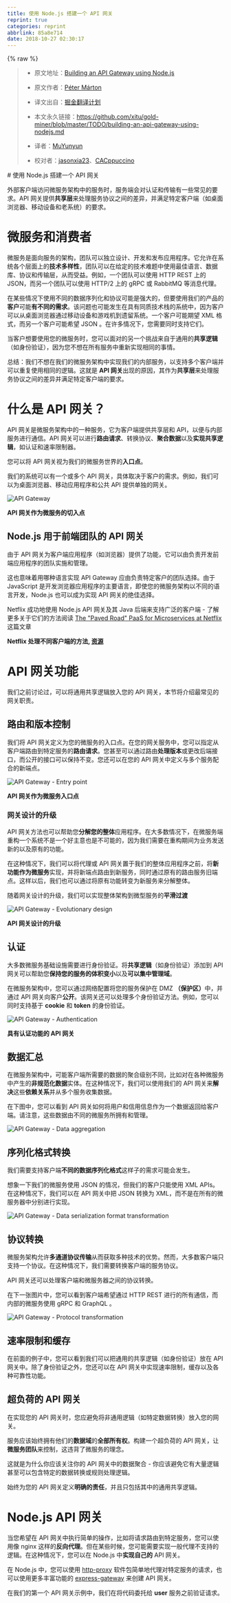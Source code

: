 ```yaml
---
title: 使用 Node.js 搭建一个 API 网关
reprint: true
categories: reprint
abbrlink: 85a8e714
date: 2018-10-27 02:30:17
---
```


{% raw %}
<blockquote><ul><li><p>&#x539F;&#x6587;&#x5730;&#x5740;&#xFF1A;<a href="https://blog.risingstack.com/building-an-api-gateway-using-nodejs/" rel="nofollow noreferrer" target="_blank">Building an API Gateway using Node.js</a></p></li><li><p>&#x539F;&#x6587;&#x4F5C;&#x8005;&#xFF1A;<a href="https://twitter.com/slashdotpeter" rel="nofollow noreferrer" target="_blank">P&#xE9;ter M&#xE1;rton</a></p></li><li><p>&#x8BD1;&#x6587;&#x51FA;&#x81EA;&#xFF1A;<a href="https://github.com/xitu/gold-miner" rel="nofollow noreferrer" target="_blank">&#x6398;&#x91D1;&#x7FFB;&#x8BD1;&#x8BA1;&#x5212;</a></p></li><li><p>&#x672C;&#x6587;&#x6C38;&#x4E45;&#x94FE;&#x63A5;&#xFF1A;<a href="https://github.com/xitu/gold-miner/blob/master/TODO/building-an-api-gateway-using-nodejs.md" rel="nofollow noreferrer" target="_blank">https://github.com/xitu/gold-miner/blob/master/TODO/building-an-api-gateway-using-nodejs.md</a></p></li><li><p>&#x8BD1;&#x8005;&#xFF1A;<a href="https://github.com/MuYunyun" rel="nofollow noreferrer" target="_blank">MuYunyun</a></p></li><li><p>&#x6821;&#x5BF9;&#x8005;&#xFF1A;<a href="https://github.com/jasonxia23" rel="nofollow noreferrer" target="_blank">jasonxia23</a>&#x3001;<a href="https://github.com/CACppuccino" rel="nofollow noreferrer" target="_blank">CACppuccino</a></p></li></ul></blockquote><p># &#x4F7F;&#x7528; Node.js &#x642D;&#x5EFA;&#x4E00;&#x4E2A; API &#x7F51;&#x5173;</p><p>&#x5916;&#x90E8;&#x5BA2;&#x6237;&#x7AEF;&#x8BBF;&#x95EE;&#x5FAE;&#x670D;&#x52A1;&#x67B6;&#x6784;&#x4E2D;&#x7684;&#x670D;&#x52A1;&#x65F6;&#xFF0C;&#x670D;&#x52A1;&#x7AEF;&#x4F1A;&#x5BF9;&#x8BA4;&#x8BC1;&#x548C;&#x4F20;&#x8F93;&#x6709;&#x4E00;&#x4E9B;&#x5E38;&#x89C1;&#x7684;&#x8981;&#x6C42;&#x3002;API &#x7F51;&#x5173;&#x63D0;&#x4F9B;<strong>&#x5171;&#x4EAB;&#x5C42;</strong>&#x6765;&#x5904;&#x7406;&#x670D;&#x52A1;&#x534F;&#x8BAE;&#x4E4B;&#x95F4;&#x7684;&#x5DEE;&#x5F02;&#xFF0C;&#x5E76;&#x6EE1;&#x8DB3;&#x7279;&#x5B9A;&#x5BA2;&#x6237;&#x7AEF;&#xFF08;&#x5982;&#x684C;&#x9762;&#x6D4F;&#x89C8;&#x5668;&#x3001;&#x79FB;&#x52A8;&#x8BBE;&#x5907;&#x548C;&#x8001;&#x7CFB;&#x7EDF;&#xFF09;&#x7684;&#x8981;&#x6C42;&#x3002;</p><h1 id="articleHeader0">&#x5FAE;&#x670D;&#x52A1;&#x548C;&#x6D88;&#x8D39;&#x8005;</h1><p>&#x5FAE;&#x670D;&#x52A1;&#x662F;&#x9762;&#x5411;&#x670D;&#x52A1;&#x7684;&#x67B6;&#x6784;&#xFF0C;&#x56E2;&#x961F;&#x53EF;&#x4EE5;&#x72EC;&#x7ACB;&#x8BBE;&#x8BA1;&#x3001;&#x5F00;&#x53D1;&#x548C;&#x53D1;&#x5E03;&#x5E94;&#x7528;&#x7A0B;&#x5E8F;&#x3002;&#x5B83;&#x5141;&#x8BB8;&#x5728;&#x7CFB;&#x7EDF;&#x5404;&#x4E2A;&#x5C42;&#x9762;&#x4E0A;&#x7684;<strong>&#x6280;&#x672F;&#x591A;&#x6837;&#x6027;</strong>&#xFF0C;&#x56E2;&#x961F;&#x53EF;&#x4EE5;&#x5728;&#x7ED9;&#x5B9A;&#x7684;&#x6280;&#x672F;&#x96BE;&#x9898;&#x4E2D;&#x4F7F;&#x7528;&#x6700;&#x4F73;&#x8BED;&#x8A00;&#x3001;&#x6570;&#x636E;&#x5E93;&#x3001;&#x534F;&#x8BAE;&#x548C;&#x4F20;&#x8F93;&#x5C42;&#xFF0C;&#x4ECE;&#x800C;&#x53D7;&#x76CA;&#x3002;&#x4F8B;&#x5982;&#xFF0C;&#x4E00;&#x4E2A;&#x56E2;&#x961F;&#x53EF;&#x4EE5;&#x4F7F;&#x7528; HTTP REST &#x4E0A;&#x7684; JSON&#xFF0C;&#x800C;&#x53E6;&#x4E00;&#x4E2A;&#x56E2;&#x961F;&#x53EF;&#x4EE5;&#x4F7F;&#x7528; HTTP/2 &#x4E0A;&#x7684; gRPC &#x6216; RabbitMQ &#x7B49;&#x6D88;&#x606F;&#x4EE3;&#x7406;&#x3002;</p><p>&#x5728;&#x67D0;&#x4E9B;&#x60C5;&#x51B5;&#x4E0B;&#x4F7F;&#x7528;&#x4E0D;&#x540C;&#x7684;&#x6570;&#x636E;&#x5E8F;&#x5217;&#x5316;&#x548C;&#x534F;&#x8BAE;&#x53EF;&#x80FD;&#x662F;&#x5F3A;&#x5927;&#x7684;&#xFF0C;&#x4F46;&#x8981;&#x4F7F;&#x7528;&#x6211;&#x4EEC;&#x7684;&#x4EA7;&#x54C1;&#x7684;<strong>&#x5BA2;&#x6237;</strong>&#x53EF;&#x80FD;<strong>&#x6709;&#x4E0D;&#x540C;&#x7684;&#x9700;&#x6C42;</strong>&#x3002;&#x8BE5;&#x95EE;&#x9898;&#x4E5F;&#x53EF;&#x80FD;&#x53D1;&#x751F;&#x5728;&#x5177;&#x6709;&#x540C;&#x8D28;&#x6280;&#x672F;&#x6808;&#x7684;&#x7CFB;&#x7EDF;&#x4E2D;&#xFF0C;&#x56E0;&#x4E3A;&#x5BA2;&#x6237;&#x53EF;&#x4EE5;&#x4ECE;&#x684C;&#x9762;&#x6D4F;&#x89C8;&#x5668;&#x901A;&#x8FC7;&#x79FB;&#x52A8;&#x8BBE;&#x5907;&#x548C;&#x6E38;&#x620F;&#x673A;&#x5230;&#x9057;&#x7559;&#x7CFB;&#x7EDF;&#x3002;&#x4E00;&#x4E2A;&#x5BA2;&#x6237;&#x53EF;&#x80FD;&#x671F;&#x671B; XML &#x683C;&#x5F0F;&#xFF0C;&#x800C;&#x53E6;&#x4E00;&#x4E2A;&#x5BA2;&#x6237;&#x53EF;&#x80FD;&#x5E0C;&#x671B; JSON &#x3002;&#x5728;&#x8BB8;&#x591A;&#x60C5;&#x51B5;&#x4E0B;&#xFF0C;&#x60A8;&#x9700;&#x8981;&#x540C;&#x65F6;&#x652F;&#x6301;&#x5B83;&#x4EEC;&#x3002;</p><p>&#x5F53;&#x5BA2;&#x6237;&#x60F3;&#x8981;&#x4F7F;&#x7528;&#x60A8;&#x7684;&#x5FAE;&#x670D;&#x52A1;&#x65F6;&#xFF0C;&#x60A8;&#x53EF;&#x4EE5;&#x9762;&#x5BF9;&#x7684;&#x53E6;&#x4E00;&#x4E2A;&#x6311;&#x6218;&#x6765;&#x81EA;&#x4E8E;&#x901A;&#x7528;&#x7684;<strong>&#x5171;&#x4EAB;&#x903B;&#x8F91;</strong>&#xFF08;&#x5982;&#x8EAB;&#x4EFD;&#x9A8C;&#x8BC1;&#xFF09;&#xFF0C;&#x56E0;&#x4E3A;&#x60A8;&#x4E0D;&#x60F3;&#x5728;&#x6240;&#x6709;&#x670D;&#x52A1;&#x4E2D;&#x91CD;&#x65B0;&#x5B9E;&#x73B0;&#x76F8;&#x540C;&#x7684;&#x4E8B;&#x60C5;&#x3002;</p><p>&#x603B;&#x7ED3;&#xFF1A;&#x6211;&#x4EEC;&#x4E0D;&#x60F3;&#x5728;&#x6211;&#x4EEC;&#x7684;&#x5FAE;&#x670D;&#x52A1;&#x67B6;&#x6784;&#x4E2D;&#x5B9E;&#x73B0;&#x6211;&#x4EEC;&#x7684;&#x5185;&#x90E8;&#x670D;&#x52A1;&#xFF0C;&#x4EE5;&#x652F;&#x6301;&#x591A;&#x4E2A;&#x5BA2;&#x6237;&#x7AEF;&#x5E76;&#x53EF;&#x4EE5;&#x91CD;&#x590D;&#x4F7F;&#x7528;&#x76F8;&#x540C;&#x7684;&#x903B;&#x8F91;&#x3002;&#x8FD9;&#x5C31;&#x662F; <strong>API &#x7F51;&#x5173;</strong>&#x51FA;&#x73B0;&#x7684;&#x539F;&#x56E0;&#xFF0C;&#x5176;&#x4F5C;&#x4E3A;<strong>&#x5171;&#x4EAB;&#x5C42;</strong>&#x6765;&#x5904;&#x7406;&#x670D;&#x52A1;&#x534F;&#x8BAE;&#x4E4B;&#x95F4;&#x7684;&#x5DEE;&#x5F02;&#x5E76;&#x6EE1;&#x8DB3;&#x7279;&#x5B9A;&#x5BA2;&#x6237;&#x7AEF;&#x7684;&#x8981;&#x6C42;&#x3002;</p><h1 id="articleHeader1">&#x4EC0;&#x4E48;&#x662F; API &#x7F51;&#x5173;&#xFF1F;</h1><p>API &#x7F51;&#x5173;&#x662F;&#x5FAE;&#x670D;&#x52A1;&#x67B6;&#x6784;&#x4E2D;&#x7684;&#x4E00;&#x79CD;&#x670D;&#x52A1;&#xFF0C;&#x5B83;&#x4E3A;&#x5BA2;&#x6237;&#x7AEF;&#x63D0;&#x4F9B;&#x5171;&#x4EAB;&#x5C42;&#x548C; API&#xFF0C;&#x4EE5;&#x4FBF;&#x4E0E;&#x5185;&#x90E8;&#x670D;&#x52A1;&#x8FDB;&#x884C;&#x901A;&#x4FE1;&#x3002;API &#x7F51;&#x5173;&#x53EF;&#x4EE5;&#x8FDB;&#x884C;<strong>&#x8DEF;&#x7531;&#x8BF7;&#x6C42;</strong>&#x3001;&#x8F6C;&#x6362;&#x534F;&#x8BAE;&#x3001;<strong>&#x805A;&#x5408;&#x6570;&#x636E;</strong>&#x4EE5;&#x53CA;<strong>&#x5B9E;&#x73B0;&#x5171;&#x4EAB;&#x903B;&#x8F91;</strong>&#xFF0C;&#x5982;&#x8BA4;&#x8BC1;&#x548C;&#x901F;&#x7387;&#x9650;&#x5236;&#x5668;&#x3002;</p><p>&#x60A8;&#x53EF;&#x4EE5;&#x5C06; API &#x7F51;&#x5173;&#x89C6;&#x4E3A;&#x6211;&#x4EEC;&#x7684;&#x5FAE;&#x670D;&#x52A1;&#x4E16;&#x754C;&#x7684;<strong>&#x5165;&#x53E3;&#x70B9;</strong>&#x3002;</p><p>&#x6211;&#x4EEC;&#x7684;&#x7CFB;&#x7EDF;&#x53EF;&#x4EE5;&#x6709;&#x4E00;&#x4E2A;&#x6216;&#x591A;&#x4E2A; API &#x7F51;&#x5173;&#xFF0C;&#x5177;&#x4F53;&#x53D6;&#x51B3;&#x4E8E;&#x5BA2;&#x6237;&#x7684;&#x9700;&#x6C42;&#x3002;&#x4F8B;&#x5982;&#xFF0C;&#x6211;&#x4EEC;&#x53EF;&#x4EE5;&#x4E3A;&#x684C;&#x9762;&#x6D4F;&#x89C8;&#x5668;&#x3001;&#x79FB;&#x52A8;&#x5E94;&#x7528;&#x7A0B;&#x5E8F;&#x548C;&#x516C;&#x5171; API &#x63D0;&#x4F9B;&#x5355;&#x72EC;&#x7684;&#x7F51;&#x5173;&#x3002;</p><p><span class="img-wrap"><img data-src="/img/remote/1460000010669385" src="https://static.alili.tech/img/remote/1460000010669385" alt="API Gateway" title="API Gateway" style="cursor:pointer;display:inline"></span></p><p><strong>API &#x7F51;&#x5173;&#x4F5C;&#x4E3A;&#x5FAE;&#x670D;&#x52A1;&#x7684;&#x5207;&#x5165;&#x70B9;</strong></p><h2 id="articleHeader2">Node.js &#x7528;&#x4E8E;&#x524D;&#x7AEF;&#x56E2;&#x961F;&#x7684; API &#x7F51;&#x5173;</h2><p>&#x7531;&#x4E8E; API &#x7F51;&#x5173;&#x4E3A;&#x5BA2;&#x6237;&#x7AEF;&#x5E94;&#x7528;&#x7A0B;&#x5E8F;&#xFF08;&#x5982;&#x6D4F;&#x89C8;&#x5668;&#xFF09;&#x63D0;&#x4F9B;&#x4E86;&#x529F;&#x80FD;&#xFF0C;&#x5B83;&#x53EF;&#x4EE5;&#x7531;&#x8D1F;&#x8D23;&#x5F00;&#x53D1;&#x524D;&#x7AEF;&#x5E94;&#x7528;&#x7A0B;&#x5E8F;&#x7684;&#x56E2;&#x961F;&#x5B9E;&#x65BD;&#x548C;&#x7BA1;&#x7406;&#x3002;</p><p>&#x8FD9;&#x4E5F;&#x610F;&#x5473;&#x7740;&#x7528;&#x54EA;&#x79CD;&#x8BED;&#x8A00;&#x5B9E;&#x73B0; API Gateway &#x5E94;&#x7531;&#x8D1F;&#x8D23;&#x7279;&#x5B9A;&#x5BA2;&#x6237;&#x7684;&#x56E2;&#x961F;&#x9009;&#x62E9;&#x3002;&#x7531;&#x4E8E; JavaScript &#x662F;&#x5F00;&#x53D1;&#x6D4F;&#x89C8;&#x5668;&#x5E94;&#x7528;&#x7A0B;&#x5E8F;&#x7684;&#x4E3B;&#x8981;&#x8BED;&#x8A00;&#xFF0C;&#x5373;&#x4F7F;&#x60A8;&#x7684;&#x5FAE;&#x670D;&#x52A1;&#x67B6;&#x6784;&#x4EE5;&#x4E0D;&#x540C;&#x7684;&#x8BED;&#x8A00;&#x5F00;&#x53D1;&#xFF0C;Node.js &#x4E5F;&#x53EF;&#x4EE5;&#x6210;&#x4E3A;&#x5B9E;&#x73B0; API &#x7F51;&#x5173;&#x7684;&#x7EDD;&#x4F73;&#x9009;&#x62E9;&#x3002;</p><p>Netflix &#x6210;&#x529F;&#x5730;&#x4F7F;&#x7528; Node.js API &#x7F51;&#x5173;&#x53CA;&#x5176; Java &#x540E;&#x7AEF;&#x6765;&#x652F;&#x6301;&#x5E7F;&#x6CDB;&#x7684;&#x5BA2;&#x6237;&#x7AEF; - &#x4E86;&#x89E3;&#x66F4;&#x591A;&#x5173;&#x4E8E;&#x5B83;&#x4EEC;&#x7684;&#x65B9;&#x6CD5;&#x9605;&#x8BFB; <a href="https://www.infoq.com/news/2017/06/paved-paas-netflix" rel="nofollow noreferrer" target="_blank">The &quot;Paved Road&quot; PaaS for Microservices at Netflix</a> &#x8FD9;&#x7BC7;&#x6587;&#x7AE0;<br><span class="img-wrap"><img data-src="/img/remote/1460000010669386" src="https://static.alili.tech/img/remote/1460000010669386" alt="" title="" style="cursor:pointer;display:inline"></span></p><p><strong>Netflix &#x5904;&#x7406;&#x4E0D;&#x540C;&#x5BA2;&#x6237;&#x7AEF;&#x7684;&#x65B9;&#x6CD5;, <a href="https://www.slideshare.net/yunongx/paved-paas-to-microservices" rel="nofollow noreferrer" target="_blank">&#x8D44;&#x6E90;</a></strong></p><h1 id="articleHeader3">API &#x7F51;&#x5173;&#x529F;&#x80FD;</h1><p>&#x6211;&#x4EEC;&#x4E4B;&#x524D;&#x8BA8;&#x8BBA;&#x8FC7;&#xFF0C;&#x53EF;&#x4EE5;&#x5C06;&#x901A;&#x7528;&#x5171;&#x4EAB;&#x903B;&#x8F91;&#x653E;&#x5165;&#x60A8;&#x7684; API &#x7F51;&#x5173;&#xFF0C;&#x672C;&#x8282;&#x5C06;&#x4ECB;&#x7ECD;&#x6700;&#x5E38;&#x89C1;&#x7684;&#x7F51;&#x5173;&#x804C;&#x8D23;&#x3002;</p><h2 id="articleHeader4">&#x8DEF;&#x7531;&#x548C;&#x7248;&#x672C;&#x63A7;&#x5236;</h2><p>&#x6211;&#x4EEC;&#x5C06; API &#x7F51;&#x5173;&#x5B9A;&#x4E49;&#x4E3A;&#x60A8;&#x7684;&#x5FAE;&#x670D;&#x52A1;&#x7684;&#x5165;&#x53E3;&#x70B9;&#x3002;&#x5728;&#x60A8;&#x7684;&#x7F51;&#x5173;&#x670D;&#x52A1;&#x4E2D;&#xFF0C;&#x60A8;&#x53EF;&#x4EE5;&#x6307;&#x5B9A;&#x4ECE;&#x5BA2;&#x6237;&#x7AEF;&#x8DEF;&#x7531;&#x5230;&#x7279;&#x5B9A;&#x670D;&#x52A1;&#x7684;<strong>&#x8DEF;&#x7531;&#x8BF7;&#x6C42;</strong>&#x3002;&#x60A8;&#x751A;&#x81F3;&#x53EF;&#x4EE5;&#x901A;&#x8FC7;&#x8DEF;&#x7531;<strong>&#x5904;&#x7406;&#x7248;&#x672C;</strong>&#x6216;&#x66F4;&#x6539;&#x540E;&#x7AEF;&#x63A5;&#x53E3;&#xFF0C;&#x800C;&#x516C;&#x5F00;&#x7684;&#x63A5;&#x53E3;&#x53EF;&#x4EE5;&#x4FDD;&#x6301;&#x4E0D;&#x53D8;&#x3002;&#x60A8;&#x8FD8;&#x53EF;&#x4EE5;&#x5728;&#x60A8;&#x7684; API &#x7F51;&#x5173;&#x4E2D;&#x5B9A;&#x4E49;&#x4E0E;&#x591A;&#x4E2A;&#x670D;&#x52A1;&#x914D;&#x5408;&#x7684;&#x65B0;&#x7AEF;&#x70B9;&#x3002;</p><p><span class="img-wrap"><img data-src="/img/remote/1460000010669387" src="https://static.alili.tech/img/remote/1460000010669387" alt="API Gateway - Entry point" title="API Gateway - Entry point" style="cursor:pointer"></span></p><p><strong>API &#x7F51;&#x5173;&#x4F5C;&#x4E3A;&#x5FAE;&#x670D;&#x52A1;&#x5165;&#x53E3;&#x70B9;</strong></p><h3 id="articleHeader5">&#x7F51;&#x5173;&#x8BBE;&#x8BA1;&#x7684;&#x5347;&#x7EA7;</h3><p>API &#x7F51;&#x5173;&#x65B9;&#x6CD5;&#x4E5F;&#x53EF;&#x4EE5;&#x5E2E;&#x52A9;&#x60A8;<strong>&#x5206;&#x89E3;&#x60A8;&#x7684;&#x6574;&#x4F53;</strong>&#x5E94;&#x7528;&#x7A0B;&#x5E8F;&#x3002;&#x5728;&#x5927;&#x591A;&#x6570;&#x60C5;&#x51B5;&#x4E0B;&#xFF0C;&#x5728;&#x5FAE;&#x670D;&#x52A1;&#x7AEF;&#x91CD;&#x6784;&#x4E00;&#x4E2A;&#x7CFB;&#x7EDF;&#x4E0D;&#x662F;&#x4E00;&#x4E2A;&#x597D;&#x4E3B;&#x610F;&#x4E5F;&#x662F;&#x4E0D;&#x53EF;&#x80FD;&#x7684;&#xFF0C;&#x56E0;&#x4E3A;&#x6211;&#x4EEC;&#x9700;&#x8981;&#x5728;&#x91CD;&#x6784;&#x671F;&#x95F4;&#x4E3A;&#x4E1A;&#x52A1;&#x53D1;&#x9001;&#x65B0;&#x7684;&#x4EE5;&#x53CA;&#x539F;&#x6709;&#x7684;&#x529F;&#x80FD;&#x3002;</p><p>&#x5728;&#x8FD9;&#x79CD;&#x60C5;&#x51B5;&#x4E0B;&#xFF0C;&#x6211;&#x4EEC;&#x53EF;&#x4EE5;&#x5C06;&#x4EE3;&#x7406;&#x6216; API &#x7F51;&#x5173;&#x7F6E;&#x4E8E;&#x6211;&#x4EEC;&#x7684;&#x6574;&#x4F53;&#x5E94;&#x7528;&#x7A0B;&#x5E8F;&#x4E4B;&#x524D;&#xFF0C;&#x5C06;<strong>&#x65B0;&#x529F;&#x80FD;&#x4F5C;&#x4E3A;&#x5FAE;&#x670D;&#x52A1;</strong>&#x5B9E;&#x73B0;&#xFF0C;&#x5E76;&#x5C06;&#x65B0;&#x7AEF;&#x70B9;&#x8DEF;&#x7531;&#x5230;&#x65B0;&#x670D;&#x52A1;&#xFF0C;&#x540C;&#x65F6;&#x901A;&#x8FC7;&#x539F;&#x6709;&#x7684;&#x8DEF;&#x7531;&#x670D;&#x52A1;&#x65E7;&#x7AEF;&#x70B9;&#x3002;&#x8FD9;&#x6837;&#x4EE5;&#x540E;&#xFF0C;&#x6211;&#x4EEC;&#x4E5F;&#x53EF;&#x4EE5;&#x901A;&#x8FC7;&#x5C06;&#x539F;&#x6709;&#x529F;&#x80FD;&#x8F6C;&#x53D8;&#x4E3A;&#x65B0;&#x670D;&#x52A1;&#x6765;&#x5206;&#x89E3;&#x6574;&#x4F53;&#x3002;</p><p>&#x968F;&#x7740;&#x7F51;&#x5173;&#x8BBE;&#x8BA1;&#x7684;&#x5347;&#x7EA7;&#xFF0C;&#x6211;&#x4EEC;&#x53EF;&#x4EE5;&#x5B9E;&#x73B0;&#x6574;&#x4F53;&#x67B6;&#x6784;&#x5230;&#x5FAE;&#x578B;&#x670D;&#x52A1;&#x7684;<strong>&#x5E73;&#x6ED1;&#x8FC7;&#x6E21;</strong></p><p><span class="img-wrap"><img data-src="/img/remote/1460000010669388" src="https://static.alili.tech/img/remote/1460000010669388" alt="API Gateway - Evolutionary design" title="API Gateway - Evolutionary design" style="cursor:pointer;display:inline"></span></p><p><strong>API &#x7F51;&#x5173;&#x8BBE;&#x8BA1;&#x7684;&#x5347;&#x7EA7;</strong></p><h2 id="articleHeader6">&#x8BA4;&#x8BC1;</h2><p>&#x5927;&#x591A;&#x6570;&#x5FAE;&#x670D;&#x52A1;&#x57FA;&#x7840;&#x8BBE;&#x65BD;&#x9700;&#x8981;&#x8FDB;&#x884C;&#x8EAB;&#x4EFD;&#x9A8C;&#x8BC1;&#x3002;&#x5C06;<strong>&#x5171;&#x4EAB;&#x903B;&#x8F91;</strong>&#xFF08;&#x5982;&#x8EAB;&#x4EFD;&#x9A8C;&#x8BC1;&#xFF09;&#x6DFB;&#x52A0;&#x5230; API &#x7F51;&#x5173;&#x53EF;&#x4EE5;&#x5E2E;&#x52A9;&#x60A8;<strong>&#x4FDD;&#x6301;&#x60A8;&#x7684;&#x670D;&#x52A1;&#x7684;&#x4F53;&#x79EF;&#x53D8;&#x5C0F;</strong>&#x4EE5;&#x53CA;<strong>&#x53EF;&#x4EE5;&#x96C6;&#x4E2D;&#x7BA1;&#x7406;&#x57DF;</strong>&#x3002;</p><p>&#x5728;&#x5FAE;&#x670D;&#x52A1;&#x67B6;&#x6784;&#x4E2D;&#xFF0C;&#x60A8;&#x53EF;&#x4EE5;&#x901A;&#x8FC7;&#x7F51;&#x7EDC;&#x914D;&#x7F6E;&#x5C06;&#x60A8;&#x7684;&#x670D;&#x52A1;&#x4FDD;&#x62A4;&#x5728; DMZ <strong>&#xFF08;&#x4FDD;&#x62A4;&#x533A;&#xFF09;</strong>&#x4E2D;&#xFF0C;&#x5E76;&#x901A;&#x8FC7; API &#x7F51;&#x5173;&#x5411;&#x5BA2;&#x6237;<strong>&#x516C;&#x5F00;</strong>&#x3002;&#x8BE5;&#x7F51;&#x5173;&#x8FD8;&#x53EF;&#x4EE5;&#x5904;&#x7406;&#x591A;&#x4E2A;&#x8EAB;&#x4EFD;&#x9A8C;&#x8BC1;&#x65B9;&#x6CD5;&#x3002;&#x4F8B;&#x5982;&#xFF0C;&#x60A8;&#x53EF;&#x4EE5;&#x540C;&#x65F6;&#x652F;&#x6301;&#x57FA;&#x4E8E; <strong>cookie</strong> &#x548C; <strong>token</strong> &#x7684;&#x8EAB;&#x4EFD;&#x9A8C;&#x8BC1;&#x3002;</p><p><span class="img-wrap"><img data-src="/img/remote/1460000010669389" src="https://static.alili.tech/img/remote/1460000010669389" alt="API Gateway - Authentication" title="API Gateway - Authentication" style="cursor:pointer"></span></p><p><strong>&#x5177;&#x6709;&#x8BA4;&#x8BC1;&#x529F;&#x80FD;&#x7684; API &#x7F51;&#x5173;</strong></p><h2 id="articleHeader7">&#x6570;&#x636E;&#x6C47;&#x603B;</h2><p>&#x5728;&#x5FAE;&#x670D;&#x52A1;&#x67B6;&#x6784;&#x4E2D;&#xFF0C;&#x53EF;&#x80FD;&#x5BA2;&#x6237;&#x7AEF;&#x6240;&#x9700;&#x8981;&#x7684;&#x6570;&#x636E;&#x7684;&#x805A;&#x5408;&#x7EA7;&#x522B;&#x4E0D;&#x540C;&#xFF0C;&#x6BD4;&#x5982;&#x5BF9;&#x5728;&#x5404;&#x79CD;&#x5FAE;&#x670D;&#x52A1;&#x4E2D;&#x4EA7;&#x751F;&#x7684;<strong>&#x975E;&#x89C4;&#x8303;&#x5316;&#x6570;&#x636E;</strong>&#x5B9E;&#x4F53;&#x3002;&#x5728;&#x8FD9;&#x79CD;&#x60C5;&#x51B5;&#x4E0B;&#xFF0C;&#x6211;&#x4EEC;&#x53EF;&#x4EE5;&#x4F7F;&#x7528;&#x6211;&#x4EEC;&#x7684; API &#x7F51;&#x5173;&#x6765;<strong>&#x89E3;&#x51B3;</strong>&#x8FD9;&#x4E9B;<strong>&#x4F9D;&#x8D56;&#x5173;&#x7CFB;</strong>&#x5E76;&#x4ECE;&#x591A;&#x4E2A;&#x670D;&#x52A1;&#x6536;&#x96C6;&#x6570;&#x636E;&#x3002;</p><p>&#x5728;&#x4E0B;&#x56FE;&#x4E2D;&#xFF0C;&#x60A8;&#x53EF;&#x4EE5;&#x770B;&#x5230; API &#x7F51;&#x5173;&#x5982;&#x4F55;&#x5C06;&#x7528;&#x6237;&#x548C;&#x4FE1;&#x7528;&#x4FE1;&#x606F;&#x4F5C;&#x4E3A;&#x4E00;&#x4E2A;&#x6570;&#x636E;&#x8FD4;&#x56DE;&#x7ED9;&#x5BA2;&#x6237;&#x7AEF;&#x3002;&#x8BF7;&#x6CE8;&#x610F;&#xFF0C;&#x8FD9;&#x4E9B;&#x6570;&#x636E;&#x7531;&#x4E0D;&#x540C;&#x7684;&#x5FAE;&#x670D;&#x52A1;&#x6240;&#x62E5;&#x6709;&#x548C;&#x7BA1;&#x7406;&#x3002;</p><p><span class="img-wrap"><img data-src="/img/remote/1460000010669390" src="https://static.alili.tech/img/remote/1460000010669390" alt="API Gateway - Data aggregation" title="API Gateway - Data aggregation" style="cursor:pointer"></span></p><h2 id="articleHeader8">&#x5E8F;&#x5217;&#x5316;&#x683C;&#x5F0F;&#x8F6C;&#x6362;</h2><p>&#x6211;&#x4EEC;&#x9700;&#x8981;&#x652F;&#x6301;&#x5BA2;&#x6237;&#x7AEF;<strong>&#x4E0D;&#x540C;&#x7684;&#x6570;&#x636E;&#x5E8F;&#x5217;&#x5316;&#x683C;&#x5F0F;</strong>&#x8FD9;&#x6837;&#x5B50;&#x7684;&#x9700;&#x6C42;&#x53EF;&#x80FD;&#x4F1A;&#x53D1;&#x751F;&#x3002;</p><p>&#x60F3;&#x8C61;&#x4E00;&#x4E0B;&#x6211;&#x4EEC;&#x7684;&#x5FAE;&#x670D;&#x52A1;&#x4F7F;&#x7528; JSON &#x7684;&#x60C5;&#x51B5;&#xFF0C;&#x4F46;&#x6211;&#x4EEC;&#x7684;&#x5BA2;&#x6237;&#x53EA;&#x80FD;&#x4F7F;&#x7528; XML APIs&#x3002;&#x5728;&#x8FD9;&#x79CD;&#x60C5;&#x51B5;&#x4E0B;&#xFF0C;&#x6211;&#x4EEC;&#x53EF;&#x4EE5;&#x5728; API &#x7F51;&#x5173;&#x4E2D;&#x628A; JSON &#x8F6C;&#x6362;&#x4E3A; XML&#xFF0C;&#x800C;&#x4E0D;&#x662F;&#x5728;&#x6240;&#x6709;&#x7684;&#x5FAE;&#x670D;&#x52A1;&#x5668;&#x4E2D;&#x5206;&#x522B;&#x8FDB;&#x884C;&#x5B9E;&#x73B0;&#x3002;</p><p><span class="img-wrap"><img data-src="/img/remote/1460000010669391" src="https://static.alili.tech/img/remote/1460000010669391" alt="API Gateway - Data serialization format transformation" title="API Gateway - Data serialization format transformation" style="cursor:pointer;display:inline"></span></p><h2 id="articleHeader9">&#x534F;&#x8BAE;&#x8F6C;&#x6362;</h2><p>&#x5FAE;&#x670D;&#x52A1;&#x67B6;&#x6784;&#x5141;&#x8BB8;<strong>&#x591A;&#x901A;&#x9053;&#x534F;&#x8BAE;&#x4F20;&#x8F93;</strong>&#x4ECE;&#x800C;&#x83B7;&#x53D6;&#x591A;&#x79CD;&#x6280;&#x672F;&#x7684;&#x4F18;&#x52BF;&#x3002;&#x7136;&#x800C;&#xFF0C;&#x5927;&#x591A;&#x6570;&#x5BA2;&#x6237;&#x7AEF;&#x53EA;&#x652F;&#x6301;&#x4E00;&#x4E2A;&#x534F;&#x8BAE;&#x3002;&#x5728;&#x8FD9;&#x79CD;&#x60C5;&#x51B5;&#x4E0B;&#xFF0C;&#x6211;&#x4EEC;&#x9700;&#x8981;&#x8F6C;&#x6362;&#x5BA2;&#x6237;&#x7AEF;&#x7684;&#x670D;&#x52A1;&#x534F;&#x8BAE;&#x3002;</p><p>API &#x7F51;&#x5173;&#x8FD8;&#x53EF;&#x4EE5;&#x5904;&#x7406;&#x5BA2;&#x6237;&#x7AEF;&#x548C;&#x5FAE;&#x670D;&#x52A1;&#x5668;&#x4E4B;&#x95F4;&#x7684;&#x534F;&#x8BAE;&#x8F6C;&#x6362;&#x3002;</p><p>&#x5728;&#x4E0B;&#x4E00;&#x5F20;&#x56FE;&#x7247;&#x4E2D;&#xFF0C;&#x60A8;&#x53EF;&#x4EE5;&#x770B;&#x5230;&#x5BA2;&#x6237;&#x7AEF;&#x5E0C;&#x671B;&#x901A;&#x8FC7; HTTP REST &#x8FDB;&#x884C;&#x7684;&#x6240;&#x6709;&#x901A;&#x4FE1;&#xFF0C;&#x800C;&#x5185;&#x90E8;&#x7684;&#x5FAE;&#x670D;&#x52A1;&#x4F7F;&#x7528; gRPC &#x548C; GraphQL &#x3002;</p><p><span class="img-wrap"><img data-src="/img/remote/1460000010669392" src="https://static.alili.tech/img/remote/1460000010669392" alt="API Gateway - Protocol transformation" title="API Gateway - Protocol transformation" style="cursor:pointer;display:inline"></span></p><h2 id="articleHeader10">&#x901F;&#x7387;&#x9650;&#x5236;&#x548C;&#x7F13;&#x5B58;</h2><p>&#x5728;&#x524D;&#x9762;&#x7684;&#x4F8B;&#x5B50;&#x4E2D;&#xFF0C;&#x60A8;&#x53EF;&#x4EE5;&#x770B;&#x5230;&#x6211;&#x4EEC;&#x53EF;&#x4EE5;&#x628A;&#x901A;&#x7528;&#x7684;&#x5171;&#x4EAB;&#x903B;&#x8F91;&#xFF08;&#x5982;&#x8EAB;&#x4EFD;&#x9A8C;&#x8BC1;&#xFF09;&#x653E;&#x5728; API &#x7F51;&#x5173;&#x4E2D;&#x3002;&#x9664;&#x4E86;&#x8EAB;&#x4EFD;&#x9A8C;&#x8BC1;&#x4E4B;&#x5916;&#xFF0C;&#x60A8;&#x8FD8;&#x53EF;&#x4EE5;&#x5728; API &#x7F51;&#x5173;&#x4E2D;&#x5B9E;&#x73B0;&#x901F;&#x7387;&#x9650;&#x5236;&#xFF0C;&#x7F13;&#x5B58;&#x4EE5;&#x53CA;&#x5404;&#x79CD;&#x53EF;&#x9760;&#x6027;&#x529F;&#x80FD;&#x3002;</p><h2 id="articleHeader11">&#x8D85;&#x8D1F;&#x8377;&#x7684; API &#x7F51;&#x5173;</h2><p>&#x5728;&#x5B9E;&#x73B0;&#x60A8;&#x7684; API &#x7F51;&#x5173;&#x65F6;&#xFF0C;&#x60A8;&#x5E94;&#x907F;&#x514D;&#x5C06;&#x975E;&#x901A;&#x7528;&#x903B;&#x8F91;&#xFF08;&#x5982;&#x7279;&#x5B9A;&#x6570;&#x636E;&#x8F6C;&#x6362;&#xFF09;&#x653E;&#x5165;&#x60A8;&#x7684;&#x7F51;&#x5173;&#x3002;</p><p>&#x670D;&#x52A1;&#x5E94;&#x8BE5;&#x59CB;&#x7EC8;&#x62E5;&#x6709;&#x4ED6;&#x4EEC;&#x7684;<strong>&#x6570;&#x636E;&#x57DF;</strong>&#x7684;<strong>&#x5168;&#x90E8;&#x6240;&#x6709;&#x6743;</strong>&#x3002;&#x6784;&#x5EFA;&#x4E00;&#x4E2A;&#x8D85;&#x8D1F;&#x8377;&#x7684; API &#x7F51;&#x5173;&#xFF0C;&#x8BA9;<strong>&#x5FAE;&#x670D;&#x52A1;&#x56E2;&#x961F;</strong>&#x6765;&#x63A7;&#x5236;&#xFF0C;&#x8FD9;&#x8FDD;&#x80CC;&#x4E86;&#x5FAE;&#x670D;&#x52A1;&#x7684;&#x7406;&#x5FF5;&#x3002;</p><p>&#x8FD9;&#x5C31;&#x662F;&#x4E3A;&#x4EC0;&#x4E48;&#x4F60;&#x5E94;&#x8BE5;&#x5173;&#x6CE8;&#x4F60;&#x7684; API &#x7F51;&#x5173;&#x4E2D;&#x7684;&#x6570;&#x636E;&#x805A;&#x5408; - &#x4F60;&#x5E94;&#x8BE5;&#x907F;&#x514D;&#x5B83;&#x6709;&#x5927;&#x91CF;&#x903B;&#x8F91;&#x751A;&#x81F3;&#x53EF;&#x4EE5;&#x5305;&#x542B;&#x7279;&#x5B9A;&#x7684;&#x6570;&#x636E;&#x8F6C;&#x6362;&#x6216;&#x89C4;&#x5219;&#x5904;&#x7406;&#x903B;&#x8F91;&#x3002;</p><p>&#x59CB;&#x7EC8;&#x4E3A;&#x60A8;&#x7684; API &#x7F51;&#x5173;&#x5B9A;&#x4E49;<strong>&#x660E;&#x786E;&#x7684;&#x8D23;&#x4EFB;</strong>&#xFF0C;&#x5E76;&#x4E14;&#x53EA;&#x5305;&#x62EC;&#x5176;&#x4E2D;&#x7684;&#x901A;&#x7528;&#x5171;&#x4EAB;&#x903B;&#x8F91;&#x3002;</p><h1 id="articleHeader12">Node.js API &#x7F51;&#x5173;</h1><p>&#x5F53;&#x60A8;&#x5E0C;&#x671B;&#x5728; API &#x7F51;&#x5173;&#x4E2D;&#x6267;&#x884C;&#x7B80;&#x5355;&#x7684;&#x64CD;&#x4F5C;&#xFF0C;&#x6BD4;&#x5982;&#x5C06;&#x8BF7;&#x6C42;&#x8DEF;&#x7531;&#x5230;&#x7279;&#x5B9A;&#x670D;&#x52A1;&#xFF0C;&#x60A8;&#x53EF;&#x4EE5;&#x4F7F;&#x7528;&#x50CF; nginx &#x8FD9;&#x6837;&#x7684;<strong>&#x53CD;&#x5411;&#x4EE3;&#x7406;</strong>&#x3002;&#x4F46;&#x5728;&#x67D0;&#x4E9B;&#x65F6;&#x5019;&#xFF0C;&#x60A8;&#x53EF;&#x80FD;&#x9700;&#x8981;&#x5B9E;&#x73B0;&#x4E00;&#x822C;&#x4EE3;&#x7406;&#x4E0D;&#x652F;&#x6301;&#x7684;&#x903B;&#x8F91;&#x3002;&#x5728;&#x8FD9;&#x79CD;&#x60C5;&#x51B5;&#x4E0B;&#xFF0C;&#x60A8;&#x53EF;&#x4EE5;&#x5728; Node.js &#x4E2D;<strong>&#x5B9E;&#x73B0;&#x81EA;&#x5DF1;&#x7684;</strong> API &#x7F51;&#x5173;&#x3002;</p><p>&#x5728; Node.js &#x4E2D;&#xFF0C;&#x60A8;&#x53EF;&#x4EE5;&#x4F7F;&#x7528; <a href="https://www.npmjs.com/package/http-proxy" rel="nofollow noreferrer" target="_blank">http-proxy</a> &#x8F6F;&#x4EF6;&#x5305;&#x7B80;&#x5355;&#x5730;&#x4EE3;&#x7406;&#x5BF9;&#x7279;&#x5B9A;&#x670D;&#x52A1;&#x7684;&#x8BF7;&#x6C42;&#xFF0C;&#x4E5F;&#x53EF;&#x4EE5;&#x4F7F;&#x7528;&#x66F4;&#x591A;&#x4E30;&#x5BCC;&#x529F;&#x80FD;&#x7684; <a href="http://www.express-gateway.io/" rel="nofollow noreferrer" target="_blank">express-gateway</a> &#x6765;&#x521B;&#x5EFA; API &#x7F51;&#x5173;&#x3002;</p><p>&#x5728;&#x6211;&#x4EEC;&#x7684;&#x7B2C;&#x4E00;&#x4E2A; API &#x7F51;&#x5173;&#x793A;&#x4F8B;&#x4E2D;&#xFF0C;&#x6211;&#x4EEC;&#x5728;&#x5C06;&#x4EE3;&#x7801;&#x59D4;&#x6258;&#x7ED9; <strong>user</strong> &#x670D;&#x52A1;&#x4E4B;&#x524D;&#x9A8C;&#x8BC1;&#x8BF7;&#x6C42;&#x3002;</p><div class="widget-codetool" style="display:none"><div class="widget-codetool--inner"><span class="selectCode code-tool" data-toggle="tooltip" data-placement="top" title="" data-original-title="&#x5168;&#x9009;"></span> <span type="button" class="copyCode code-tool" data-toggle="tooltip" data-placement="top" data-clipboard-text="    const express = require(&apos;express&apos;)
    const httpProxy = require(&apos;express-http-proxy&apos;)
    const app = express()

    const userServiceProxy = httpProxy(&apos;https://user-service&apos;)

    // &#x8EAB;&#x4EFD;&#x8BA4;&#x8BC1;
    app.use((req, res, next) =&gt; {
      // TODO: &#x8EAB;&#x4EFD;&#x8BA4;&#x8BC1;&#x903B;&#x8F91;
      next()
    })

    // &#x4EE3;&#x7406;&#x8BF7;&#x6C42;
    app.get(&apos;/users/:userId&apos;, (req, res, next) =&gt; {
      userServiceProxy(req, res, next)
    })" title="" data-original-title="&#x590D;&#x5236;"></span> <span type="button" class="saveToNote code-tool" data-toggle="tooltip" data-placement="top" title="" data-original-title="&#x653E;&#x8FDB;&#x7B14;&#x8BB0;"></span></div></div><pre class="javascript hljs"><code class="js">    <span class="hljs-keyword">const</span> express = <span class="hljs-built_in">require</span>(<span class="hljs-string">&apos;express&apos;</span>)
    <span class="hljs-keyword">const</span> httpProxy = <span class="hljs-built_in">require</span>(<span class="hljs-string">&apos;express-http-proxy&apos;</span>)
    <span class="hljs-keyword">const</span> app = express()

    <span class="hljs-keyword">const</span> userServiceProxy = httpProxy(<span class="hljs-string">&apos;https://user-service&apos;</span>)

    <span class="hljs-comment">// &#x8EAB;&#x4EFD;&#x8BA4;&#x8BC1;</span>
    app.use(<span class="hljs-function">(<span class="hljs-params">req, res, next</span>) =&gt;</span> {
      <span class="hljs-comment">// <span class="hljs-doctag">TODO:</span> &#x8EAB;&#x4EFD;&#x8BA4;&#x8BC1;&#x903B;&#x8F91;</span>
      next()
    })

    <span class="hljs-comment">// &#x4EE3;&#x7406;&#x8BF7;&#x6C42;</span>
    app.get(<span class="hljs-string">&apos;/users/:userId&apos;</span>, (req, res, next) =&gt; {
      userServiceProxy(req, res, next)
    })</code></pre><p>&#x53E6;&#x4E00;&#x79CD;&#x793A;&#x4F8B;&#x53EF;&#x80FD;&#x662F;&#x5728;&#x60A8;&#x7684; API &#x7F51;&#x5173;&#x4E2D;&#x53D1;&#x51FA;&#x65B0;&#x7684;&#x8BF7;&#x6C42;&#xFF0C;&#x5E76;&#x5C06;&#x54CD;&#x5E94;&#x8FD4;&#x56DE;&#x7ED9;&#x5BA2;&#x6237;&#x7AEF;&#xFF1A;</p><div class="widget-codetool" style="display:none"><div class="widget-codetool--inner"><span class="selectCode code-tool" data-toggle="tooltip" data-placement="top" title="" data-original-title="&#x5168;&#x9009;"></span> <span type="button" class="copyCode code-tool" data-toggle="tooltip" data-placement="top" data-clipboard-text="    const express = require(&apos;express&apos;)
    const request = require(&apos;request-promise-native&apos;)
    const app = express()

    // &#x89E3;&#x51B3;: GET /users/me
    app.get(&apos;/users/me&apos;, async (req, res) =&gt; {
      const userId = req.session.userId
      const uri = `https://user-service/users/${userId}`
      const user = await request(uri)
      res.json(user)
    })" title="" data-original-title="&#x590D;&#x5236;"></span> <span type="button" class="saveToNote code-tool" data-toggle="tooltip" data-placement="top" title="" data-original-title="&#x653E;&#x8FDB;&#x7B14;&#x8BB0;"></span></div></div><pre class="javascript hljs"><code class="js">    <span class="hljs-keyword">const</span> express = <span class="hljs-built_in">require</span>(<span class="hljs-string">&apos;express&apos;</span>)
    <span class="hljs-keyword">const</span> request = <span class="hljs-built_in">require</span>(<span class="hljs-string">&apos;request-promise-native&apos;</span>)
    <span class="hljs-keyword">const</span> app = express()

    <span class="hljs-comment">// &#x89E3;&#x51B3;: GET /users/me</span>
    app.get(<span class="hljs-string">&apos;/users/me&apos;</span>, <span class="hljs-keyword">async</span> (req, res) =&gt; {
      <span class="hljs-keyword">const</span> userId = req.session.userId
      <span class="hljs-keyword">const</span> uri = <span class="hljs-string">`https://user-service/users/<span class="hljs-subst">${userId}</span>`</span>
      <span class="hljs-keyword">const</span> user = <span class="hljs-keyword">await</span> request(uri)
      res.json(user)
    })</code></pre><h2 id="articleHeader13">Node.js API &#x7F51;&#x5173;&#x603B;&#x7ED3;</h2><p>API &#x7F51;&#x5173;&#x63D0;&#x4F9B;&#x4E86;&#x4E00;&#x4E2A;&#x5171;&#x4EAB;&#x5C42;&#xFF0C;&#x4EE5;&#x901A;&#x8FC7;&#x5FAE;&#x670D;&#x52A1;&#x67B6;&#x6784;&#x6765;&#x6EE1;&#x8DB3;&#x5BA2;&#x6237;&#x9700;&#x6C42;&#x3002;&#x5B83;&#x6709;&#x52A9;&#x4E8E;&#x4FDD;&#x6301;&#x60A8;&#x7684;&#x670D;&#x52A1;&#x5C0F;&#x800C;&#x4E13;&#x6CE8;&#x3002;&#x60A8;&#x53EF;&#x4EE5;&#x5C06;&#x4E0D;&#x540C;&#x7684;&#x901A;&#x7528;&#x903B;&#x8F91;&#x653E;&#x5165;&#x60A8;&#x7684; API &#x7F51;&#x5173;&#xFF0C;&#x4F46;&#x662F;&#x60A8;&#x5E94;&#x8BE5;&#x907F;&#x514D; API &#x7F51;&#x5173;&#x7684;&#x8FC7;&#x5EA6;&#x4F7F;&#x7528;&#xFF0C;&#x56E0;&#x4E3A;&#x5F88;&#x591A;&#x903B;&#x8F91;&#x53EF;&#x4EE5;&#x4ECE;&#x670D;&#x52A1;&#x56E2;&#x961F;&#x4E2D;&#x83B7;&#x5F97;&#x63A7;&#x5236;&#x3002;</p><p>---</p><blockquote><p><a href="https://github.com/xitu/gold-miner" rel="nofollow noreferrer" target="_blank">&#x6398;&#x91D1;&#x7FFB;&#x8BD1;&#x8BA1;&#x5212;</a> &#x662F;&#x4E00;&#x4E2A;&#x7FFB;&#x8BD1;&#x4F18;&#x8D28;&#x4E92;&#x8054;&#x7F51;&#x6280;&#x672F;&#x6587;&#x7AE0;&#x7684;&#x793E;&#x533A;&#xFF0C;&#x6587;&#x7AE0;&#x6765;&#x6E90;&#x4E3A; <a href="https://juejin.im" rel="nofollow noreferrer" target="_blank">&#x6398;&#x91D1;</a> &#x4E0A;&#x7684;&#x82F1;&#x6587;&#x5206;&#x4EAB;&#x6587;&#x7AE0;&#x3002;&#x5185;&#x5BB9;&#x8986;&#x76D6; <a href="https://github.com/xitu/gold-miner#android" rel="nofollow noreferrer" target="_blank">Android</a>&#x3001;<a href="https://github.com/xitu/gold-miner#ios" rel="nofollow noreferrer" target="_blank">iOS</a>&#x3001;<a href="https://github.com/xitu/gold-miner#react" rel="nofollow noreferrer" target="_blank">React</a>&#x3001;<a href="https://github.com/xitu/gold-miner#" rel="nofollow noreferrer" target="_blank">&#x524D;&#x7AEF;</a>&#x3001;<a href="https://github.com/xitu/gold-miner#" rel="nofollow noreferrer" target="_blank">&#x540E;&#x7AEF;</a>&#x3001;<a href="https://github.com/xitu/gold-miner#" rel="nofollow noreferrer" target="_blank">&#x4EA7;&#x54C1;</a>&#x3001;<a href="https://github.com/xitu/gold-miner#" rel="nofollow noreferrer" target="_blank">&#x8BBE;&#x8BA1;</a> &#x7B49;&#x9886;&#x57DF;&#xFF0C;&#x60F3;&#x8981;&#x67E5;&#x770B;&#x66F4;&#x591A;&#x4F18;&#x8D28;&#x8BD1;&#x6587;&#x8BF7;&#x6301;&#x7EED;&#x5173;&#x6CE8; <a href="https://github.com/xitu/gold-miner" rel="nofollow noreferrer" target="_blank">&#x6398;&#x91D1;&#x7FFB;&#x8BD1;&#x8BA1;&#x5212;</a>&#x3001;<a href="http://weibo.com/juejinfanyi" rel="nofollow noreferrer" target="_blank">&#x5B98;&#x65B9;&#x5FAE;&#x535A;</a>&#x3001;<a href="https://zhuanlan.zhihu.com/juejinfanyi" rel="nofollow noreferrer" target="_blank">&#x77E5;&#x4E4E;&#x4E13;&#x680F;</a>&#x3002;</p></blockquote>
{% endraw %}

# 版权声明
本文资源来源互联网，仅供学习研究使用，版权归该资源的合法拥有者所有，
本文仅用于学习、研究和交流目的。转载请注明出处、完整链接以及原作者。
原作者若认为本站侵犯了您的版权，请联系我们，我们会立即删除！

## 原文标题
使用 Node.js 搭建一个 API 网关

## 原文链接
[https://segmentfault.com/a/1190000010669382](https://segmentfault.com/a/1190000010669382)

